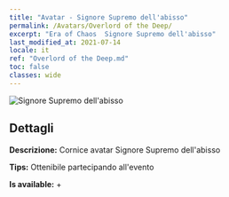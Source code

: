 ```yaml
---
title: "Avatar - Signore Supremo dell'abisso"
permalink: /Avatars/Overlord of the Deep/
excerpt: "Era of Chaos  Signore Supremo dell'abisso"
last_modified_at: 2021-07-14
locale: it
ref: "Overlord of the Deep.md"
toc: false
classes: wide
---
```

 ![Signore Supremo dell'abisso](/images/a/avatarFrame_81.png)

## Dettagli

 **Descrizione:** Cornice avatar Signore Supremo dell'abisso 

 **Tips:** Ottenibile partecipando all'evento 

 **Is available:**  + 

